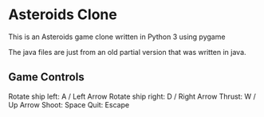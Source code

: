 # Asteroids Clone
This is an Asteroids game clone written in Python 3 using pygame

The java files are just from an old partial version that was written in java.


## Game Controls
Rotate ship left: A / Left Arrow
Rotate ship right: D / Right Arrow
Thrust: W / Up Arrow
Shoot: Space
Quit: Escape